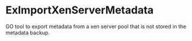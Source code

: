 # ExImportXenServerMetadata
GO tool to export metadata from a xen server pool that is not stored in the metadata backup.
